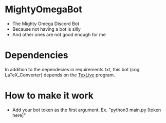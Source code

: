 # MightyOmegaBot
- The Mighty Omega Discord Bot
- Because not having a bot is silly
- And other ones are not good enough for me


# Dependencies
In addition to the dependecies in requirements.txt, this bot (cog LaTeX_Converter) depends on the [TexLive](https://www.tug.org/texlive/) program.


# How to make it work
- Add your bot token as the first argument. Ex. "python3 main.py [token here]"
